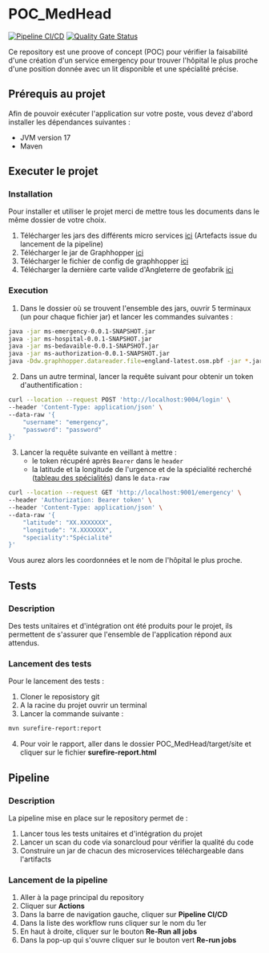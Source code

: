 # POC_MedHead
[![Pipeline CI/CD](https://github.com/LoicPi/POC_MedHead/actions/workflows/maven.yml/badge.svg)](https://github.com/LoicPi/POC_MedHead/actions/workflows/maven.yml)  [![Quality Gate Status](https://sonarcloud.io/api/project_badges/measure?project=LoicPi_POC_MedHead&metric=alert_status)](https://sonarcloud.io/summary/new_code?id=LoicPi_POC_MedHead)

Ce repository est une proove of concept (POC) pour vérifier la faisabilité d'une création d'un service emergency pour trouver l'hôpital le plus proche d'une position donnée avec un lit disponible et une spécialité précise.

## Prérequis au projet
Afin de pouvoir exécuter l'application sur votre poste, vous devez d'abord installer les dépendances suivantes :
* JVM version 17
* Maven

## Executer le projet
### Installation
Pour installer et utiliser le projet merci de mettre tous les documents dans le même dossier de votre choix.
1. Télécharger les jars des différents micro services [ici](https://github.com/LoicPi/POC_MedHead/suites/11809553118/artifacts/616478968) (Artefacts issue du lancement de la pipeline)
2. Télécharger le jar de Graphhopper [ici](https://repo1.maven.org/maven2/com/graphhopper/graphhopper-web/7.0/graphhopper-web-7.0.jar)
3. Télécharger le fichier de config de graphhopper [ici](https://raw.githubusercontent.com/graphhopper/graphhopper/6.x/config-example.yml)
4. Télécharger la dernière carte valide d'Angleterre de geofabrik [ici](https://download.geofabrik.de/europe/great-britain/england-latest.osm.pbf)

### Execution
1. Dans le dossier où se trouvent l'ensemble des jars, ouvrir 5 terminaux (un pour chaque fichier jar) et lancer les commandes suivantes :
```bash
java -jar ms-emergency-0.0.1-SNAPSHOT.jar
java -jar ms-hospital-0.0.1-SNAPSHOT.jar
java -jar ms-bedavaible-0.0.1-SNAPSHOT.jar
java -jar ms-authorization-0.0.1-SNAPSHOT.jar
java -Ddw.graphhopper.datareader.file=england-latest.osm.pbf -jar *.jar server config-example.yml
``` 
2. Dans un autre terminal, lancer la requête suivant pour obtenir un token d'authentification :
```bash
curl --location --request POST 'http://localhost:9004/login' \
--header 'Content-Type: application/json' \
--data-raw '{
    "username": "emergency",
    "password": "password"
}'
```
3. Lancer la requête suivante en veillant à mettre :
    * le token récupéré après `Bearer` dans le `header`
    * la latitude et la longitude de l'urgence et de la spécialité recherché ([tableau des spécialités]()) dans le `data-raw`
```bash
curl --location --request GET 'http://localhost:9001/emergency' \
--header 'Authorization: Bearer token' \
--header 'Content-Type: application/json' \
--data-raw '{
    "latitude": "XX.XXXXXXX",
    "longitude": "X.XXXXXXX",
    "speciality":"Spécialité"
}'
```
Vous aurez alors les coordonnées et le nom de l'hôpital le plus proche.

## Tests
### Description
Des tests unitaires et d'intégration ont été produits pour le projet, ils permettent de s'assurer que l'ensemble de l'application répond aux attendus.

### Lancement des tests
Pour le lancement des tests :
1. Cloner le reposistory git
2. A la racine du projet ouvrir un terminal
3. Lancer la commande suivante :
```bash
mvn surefire-report:report
```
4. Pour voir le rapport, aller dans le dossier POC_MedHead/target/site et cliquer sur le fichier **surefire-report.html**

## Pipeline
### Description
La pipeline mise en place sur le repository permet de :
1. Lancer tous les tests unitaires et d'intégration du projet
2. Lancer un scan du code via sonarcloud pour vérifier la qualité du code
3. Construire un jar de chacun des microservices téléchargeable dans l'artifacts
### Lancement de la pipeline
1. Aller à la page principal du repository
2. Cliquer sur **Actions**
3. Dans la barre de navigation gauche, cliquer sur **Pipeline CI/CD**
4. Dans la liste des workflow runs cliquer sur le nom du 1er
5. En haut à droite, cliquer sur le bouton **Re-Run all jobs**
6. Dans la pop-up qui s'ouvre cliquer sur le bouton vert **Re-run jobs**







